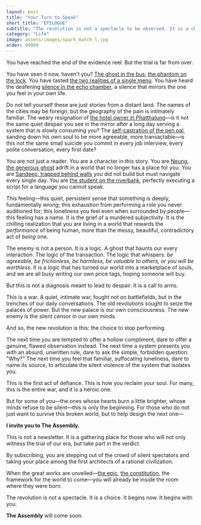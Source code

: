 ```yaml
---
layout: post
title: "Your Turn to Speak"
short_title: "EPILOGUE"
subtitle: "The revolution is not a spectacle to be observed. It is a choice to be made. It begins now. It begins with you."
category: "Life"
image: assets/images/spark_match_l.jpg
order: 99999
---
```


You have reached the end of the evidence reel. But the trial is far from over.

You have seen it now, haven't you? [The ghost in the bus](https://sparktsang.github.io/life/2025/09/07/phuket-ghost-bus.html), [the phantom on the lock](https://sparktsang.github.io/life/2025/09/18/01-phantom-lock.html). You have tasted [the two realities of a single menu](https://sparktsang.github.io/life/2025/10/05/unwritten-menu.html). You have heard the deafening [silence in the echo chamber](https://sparktsang.github.io/life/2025/10/07/01-echo-chamber.html), a silence that mirrors the one you feel in your own life.

Do not tell yourself these are just stories from a distant land. The names of the cities may be foreign, but the geography of the pain is intimately familiar. The weary resignation of [the hotel owner in Phatthalung](https://sparktsang.github.io/life/2025/10/10/ho-fah.html)—is it not the same quiet despair you see in the mirror after a long day serving a system that is slowly consuming you? The [self-castration of the pen pal]((https://sparktsang.github.io/life/2025/10/13/letter-autopsy.html)), sanding down his own soul to be more agreeable, more transactable—is this not the same small suicide you commit in every job interview, every polite conversation, every first date?

You are not just a reader. You are a character in this story. You are [Neung, the generous ghost](https://sparktsang.github.io/life/2025/09/16/02-man-from-nowhere.html) adrift in a world that no longer has a place for you. You are [Sandeep, trapped behind walls](https://sparktsang.github.io/life/2025/09/22/three-walls.html) you did not build but must navigate every single day. You are [the student on the riverbank](https://sparktsang.github.io/life/2025/09/16/03-final-exam-on-riverbank.html), perfectly executing a script for a language you cannot speak.

This feeling—this quiet, persistent sense that something is deeply, fundamentally *wrong*; this exhaustion from performing a role you never auditioned for; this loneliness you feel even when surrounded by people—this feeling has a name. It is the grief of a murdered subjectivity. It is the chilling realization that you are living in a world that rewards the *performance* of being human, more than the messy, beautiful, contradictory act of *being* one.

The enemy is not a person. It is a logic. A ghost that haunts our every interaction. The logic of the transaction. The logic that whispers: *be agreeable, be frictionless, be harmless, be valuable to others, or you will be worthless.* It is a logic that has turned our world into a marketplace of souls, and we are all busy writing our own price tags, hoping someone will buy.

But this is not a diagnosis meant to lead to despair. It is a call to arms.

This is a war. A quiet, intimate war, fought not on battlefields, but in the trenches of our daily conversations. The old revolutions sought to seize the palaces of power. But the new palace is our own consciousness. The new enemy is the silent censor in our own minds.

And so, the new revolution is this: the choice to stop performing.

The next time you are tempted to offer a hollow compliment, dare to offer a genuine, flawed observation instead. The next time a system presents you with an absurd, unwritten rule, dare to ask the simple, forbidden question: "Why?" The next time you feel that familiar, suffocating loneliness, dare to name its source, to articulate the silent violence of the system that isolates you.

This is the first act of defiance. This is how you reclaim your soul. For many, this is the entire war, and it is a heroic one.

But for some of you—the ones whose hearts burn a little brighter, whose minds refuse to be silent—this is only the beginning.
For those who do not just want to survive this broken world, but to help design the next one—

**I invite you to The Assembly.**

This is not a newsletter. It is a gathering place for those who will not only witness the trial of our era, but take part in the verdict.

By subscribing, you are stepping out of the crowd of silent spectators and taking your place among the first architects of a rational civilization.

When the great works are unveiled—[the epic](https://sparktsang.github.io/works.html), [the constitution](https://sparktsang.github.io/philosophy.html), the framework for the world to come—you will already be inside the room where they were born.

The revolution is not a spectacle. It is a choice.
It begins now.
It begins with you.

**The Assembly** will come soon. 
